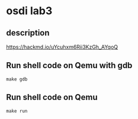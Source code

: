 # osdi lab3
## description
https://hackmd.io/uYcuhxm6Rii3KzGh_AYqoQ
## Run shell code on Qemu with gdb
```
make gdb
```
## Run shell code on Qemu
```
make run
```
